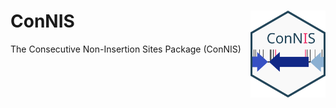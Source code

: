 # ConNIS <img src="./man/figures/logo.svg" alt="ConNIS" align="right" width="120"/>

The Consecutive Non-Insertion Sites Package (ConNIS) 

